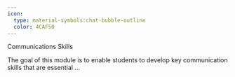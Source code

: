 ```yaml
---
icon:
  type: material-symbols:chat-bubble-outline
  color: 4CAF50
---
```


Communications Skills

The goal of this module is to enable students to develop key communication skills that are essential ... 
